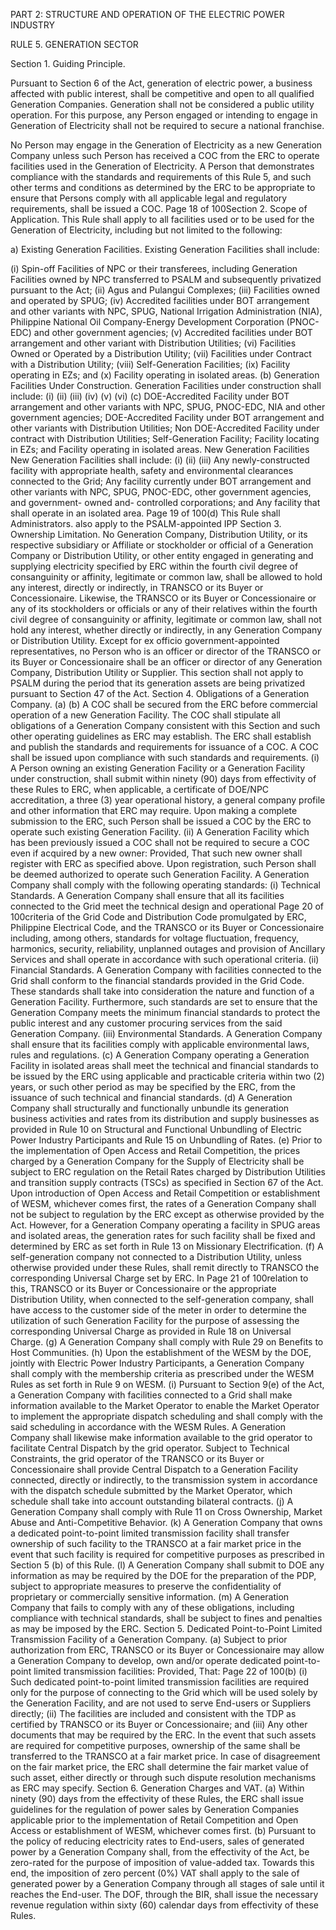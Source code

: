 PART 2: STRUCTURE AND OPERATION OF THE ELECTRIC POWER INDUSTRY

RULE 5. GENERATION SECTOR

Section 1. Guiding Principle.

Pursuant to Section 6 of the Act, generation of electric power, a business
affected with public interest, shall be competitive and open to all qualified
Generation Companies. Generation shall not be considered a public utility
operation. For this purpose, any Person engaged or intending to engage in
Generation of Electricity shall not be required to secure a national franchise.

No Person may engage in the Generation of Electricity as a new Generation
Company unless such Person has received a COC from the ERC to operate
facilities used in the Generation of Electricity. A Person that demonstrates
compliance with the standards and requirements of this Rule 5, and such
other terms and conditions as determined by the ERC to be appropriate to
ensure that Persons comply with all applicable legal and regulatory
requirements, shall be issued a COC.
Page 18 of 100Section 2. Scope of Application.
This Rule shall apply to all facilities used or to be used for the Generation of
Electricity, including but not limited to the following:

a)
Existing Generation Facilities.
Existing Generation Facilities shall include:

(i)
Spin-off Facilities of NPC or their transferees, including
Generation Facilities owned by NPC transferred to PSALM and
subsequently privatized pursuant to the Act;
(ii)
Agus and Pulangui Complexes;
(iii) Facilities owned and operated by SPUG;
(iv)
Accredited facilities under BOT arrangement and other variants
with NPC, SPUG, National Irrigation Administration (NIA),
Philippine
National
Oil
Company-Energy
Development
Corporation (PNOC-EDC) and other government agencies;
(v)
Accredited facilities under BOT arrangement and other variant
with Distribution Utilities;
(vi)
Facilities Owned or Operated by a Distribution Utility;
(vii) Facilities under Contract with a Distribution Utility;
(viii) Self-Generation Facilities;
(ix)
Facility operating in EZs; and
(x)
Facility operating in isolated areas.
(b)
Generation Facilities Under Construction.
Generation Facilities under construction shall include:
(i)
(ii)
(iii)
(iv)
(v)
(vi)
(c)
DOE-Accredited Facility under BOT arrangement and other
variants with NPC, SPUG, PNOC-EDC, NIA and other
government agencies;
DOE-Accredited Facility under BOT arrangement and other
variants with Distribution Utilities;
Non DOE-Accredited Facility under contract with Distribution
Utilities;
Self-Generation Facility;
Facility locating in EZs; and
Facility operating in isolated areas.
New Generation Facilities
New Generation Facilities shall include:
(i)
(ii)
(iii)
Any newly-constructed facility with appropriate health, safety
and environmental clearances connected to the Grid;
Any facility currently under BOT arrangement and other
variants with NPC, SPUG, PNOC-EDC, other government
agencies, and government- owned and- controlled corporations;
and
Any facility that shall operate in an isolated area.
Page 19 of 100(d)
This Rule shall
Administrators.
also
apply
to
the
PSALM-appointed
IPP
Section 3. Ownership Limitation.
No Generation Company, Distribution Utility, or its respective subsidiary or
Affiliate or stockholder or official of a Generation Company or Distribution
Utility, or other entity engaged in generating and supplying electricity
specified by ERC within the fourth civil degree of consanguinity or affinity,
legitimate or common law, shall be allowed to hold any interest, directly or
indirectly, in TRANSCO or its Buyer or Concessionaire. Likewise, the
TRANSCO or its Buyer or Concessionaire or any of its stockholders or
officials or any of their relatives within the fourth civil degree of
consanguinity or affinity, legitimate or common law, shall not hold any
interest, whether directly or indirectly, in any Generation Company or
Distribution Utility.
Except for ex officio government-appointed
representatives, no Person who is an officer or director of the TRANSCO or
its Buyer or Concessionaire shall be an officer or director of any Generation
Company, Distribution Utility or Supplier. This section shall not apply to
PSALM during the period that its generation assets are being privatized
pursuant to Section 47 of the Act.
Section 4. Obligations of a Generation Company.
(a)
(b)
A COC shall be secured from the ERC before commercial operation of
a new Generation Facility. The COC shall stipulate all obligations of a
Generation Company consistent with this Section and such other
operating guidelines as ERC may establish. The ERC shall establish
and publish the standards and requirements for issuance of a COC.
A COC shall be issued upon compliance with such standards and
requirements.
(i) A Person owning an existing Generation Facility or a Generation
Facility under construction, shall submit within ninety (90)
days from effectivity of these Rules to ERC, when applicable, a
certificate of DOE/NPC accreditation, a three (3) year
operational history, a general company profile and other
information that ERC may require. Upon making a complete
submission to the ERC, such Person shall be issued a COC by
the ERC to operate such existing Generation Facility.
(ii) A Generation Facility which has been previously issued a COC
shall not be required to secure a COC even if acquired by a new
owner: Provided, That such new owner shall register with ERC
as specified above. Upon registration, such Person shall be
deemed authorized to operate such Generation Facility.
A Generation Company shall comply with the following operating
standards:
(i)
Technical Standards.
A Generation Company shall ensure that all its facilities
connected to the Grid meet the technical design and operational
Page 20 of 100criteria of the Grid Code and Distribution Code promulgated by
ERC, Philippine Electrical Code, and the TRANSCO or its Buyer
or Concessionaire including, among others, standards for
voltage fluctuation, frequency, harmonics, security, reliability,
unplanned outages and provision of Ancillary Services and shall
operate in accordance with such operational criteria.
(ii)
Financial Standards.
A Generation Company with facilities connected to the Grid
shall conform to the financial standards provided in the Grid
Code. These standards shall take into consideration the nature
and function of a Generation Facility. Furthermore, such
standards are set to ensure that the Generation Company
meets the minimum financial standards to protect the public
interest and any customer procuring services from the said
Generation Company.
(iii)
Environmental Standards.
A Generation Company shall ensure that its facilities comply
with applicable environmental laws, rules and regulations.
(c) A Generation Company operating a Generation Facility in isolated
areas shall meet the technical and financial standards to be issued by
the ERC using applicable and practicable criteria within two (2) years,
or such other period as may be specified by the ERC, from the
issuance of such technical and financial standards.
(d) A Generation Company shall structurally and functionally unbundle
its generation business activities and rates from its distribution and
supply businesses as provided in Rule 10 on Structural and
Functional Unbundling of Electric Power Industry Participants and
Rule 15 on Unbundling of Rates.
(e) Prior to the implementation of Open Access and Retail Competition,
the prices charged by a Generation Company for the Supply of
Electricity shall be subject to ERC regulation on the Retail Rates
charged by Distribution Utilities and transition supply contracts
(TSCs) as specified in Section 67 of the Act.
Upon introduction of Open Access and Retail Competition or
establishment of WESM, whichever comes first, the rates of a
Generation Company shall not be subject to regulation by the ERC
except as otherwise provided by the Act.
However, for a Generation Company operating a facility in SPUG areas
and isolated areas, the generation rates for such facility shall be fixed
and determined by ERC as set forth in Rule 13 on Missionary
Electrification.
(f)
A self-generation company not connected to a Distribution Utility,
unless otherwise provided under these Rules, shall remit directly to
TRANSCO the corresponding Universal Charge set by ERC.
In
Page 21 of 100relation to this, TRANSCO or its Buyer or Concessionaire or the
appropriate Distribution Utility, when connected to the self-generation
company, shall have access to the customer side of the meter in order
to determine the utilization of such Generation Facility for the
purpose of assessing the corresponding Universal Charge as provided
in Rule 18 on Universal Charge.
(g) A Generation Company shall comply with Rule 29 on Benefits to Host
Communities.
(h) Upon the establishment of the WESM by the DOE, jointly with
Electric Power Industry Participants, a Generation Company shall
comply with the membership criteria as prescribed under the WESM
Rules as set forth in Rule 9 on WESM.
(i) Pursuant to Section 9(e) of the Act, a Generation Company with
facilities connected to a Grid shall make information available to the
Market Operator to enable the Market Operator to implement the
appropriate dispatch scheduling and shall comply with the said
scheduling in accordance with the WESM Rules. A Generation
Company shall likewise make information available to the grid
operator to facilitate Central Dispatch by the grid operator. Subject to
Technical Constraints, the grid operator of the TRANSCO or its Buyer
or Concessionaire shall provide Central Dispatch to a Generation
Facility connected, directly or indirectly, to the transmission system in
accordance with the dispatch schedule submitted by the Market
Operator, which schedule shall take into account outstanding
bilateral contracts.
(j) A Generation Company shall comply with Rule 11 on Cross
Ownership, Market Abuse and Anti-Competitive Behavior.
(k) A Generation Company that owns a dedicated point-to-point limited
transmission facility shall transfer ownership of such facility to the
TRANSCO at a fair market price in the event that such facility is
required for competitive purposes as prescribed in Section 5 (b) of this
Rule.
(l) A Generation Company shall submit to DOE any information as may
be required by the DOE for the preparation of the PDP, subject to
appropriate measures to preserve the confidentiality of proprietary or
commercially sensitive information.
(m) A Generation Company that fails to comply with any of these
obligations, including compliance with technical standards, shall be
subject to fines and penalties as may be imposed by the ERC.
Section 5. Dedicated Point-to-Point Limited Transmission Facility of a
Generation Company.
(a)
Subject to prior authorization from ERC, TRANSCO or its Buyer or
Concessionaire may allow a Generation Company to develop, own
and/or operate dedicated point-to-point limited transmission
facilities: Provided, That:
Page 22 of 100(b)
(i) Such dedicated point-to-point limited transmission facilities are
required only for the purpose of connecting to the Grid which
will be used solely by the Generation Facility, and are not used
to serve End-users or Suppliers directly;
(ii) The facilities are included and consistent with the TDP as
certified by TRANSCO or its Buyer or Concessionaire; and
(iii) Any other documents that may be required by the ERC.
In the event that such assets are required for competitive purposes,
ownership of the same shall be transferred to the TRANSCO at a fair
market price. In case of disagreement on the fair market price, the
ERC shall determine the fair market value of such asset, either directly
or through such dispute resolution mechanisms as ERC may specify.
Section 6. Generation Charges and VAT.
(a) Within ninety (90) days from the effectivity of these Rules, the ERC
shall issue guidelines for the regulation of power sales by Generation
Companies applicable prior to the implementation of Retail
Competition and Open Access or establishment of WESM, whichever
comes first.
(b) Pursuant to the policy of reducing electricity rates to End-users, sales
of generated power by a Generation Company shall, from the
effectivity of the Act, be zero-rated for the purpose of imposition of
value-added tax. Towards this end, the imposition of zero percent
(0%) VAT shall apply to the sale of generated power by a Generation
Company through all stages of sale until it reaches the End-user. The
DOF, through the BIR, shall issue the necessary revenue regulation
within sixty (60) calendar days from effectivity of these Rules.

